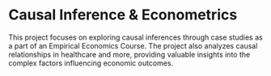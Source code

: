# Causal Inference & Econometrics

This project focuses on exploring causal inferences through case studies as a part of an Empirical Economics Course. The project also analyzes causal relationships in healthcare and more, providing valuable insights into the complex factors influencing economic outcomes.
